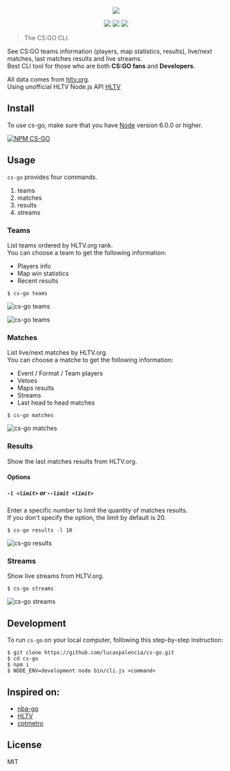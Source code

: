 <p align=center>
<img src="https://user-images.githubusercontent.com/7226038/33856044-fd5fb8d8-dead-11e7-988f-84e08eb8f60f.jpg">
</p>  

<p align=center>
<a target="_blank" href="http://nodejs.org/download/" title="Node version"><img src="https://img.shields.io/badge/node.js-%3E=_6.0-green.svg"></a>
<a target="_blank" href="https://opensource.org/licenses/MIT" title="License: MIT"><img src="https://img.shields.io/badge/License-MIT-blue.svg"></a>
<a target="_blank" href="http://makeapullrequest.com" title="PRs Welcome"><img src="https://img.shields.io/badge/PRs-welcome-brightgreen.svg"></a>
</p>  

> The CS:GO CLI.  

See CS:GO teams information (players, map statistics, results), live/next matches, last matches results and live streams.  
Best CLI tool for those who are both **CS:GO fans** and **Developers**.  

All data comes from [hltv.org](https://www.hltv.org/).  
Using unofficial HLTV Node.js API [HLTV](https://github.com/gigobyte/HLTV)  

## Install

To use cs-go, make sure that you have [Node](https://nodejs.org/) version 6.0.0 or higher.

[![NPM CS-GO](https://nodei.co/npm/cs-go.png)](https://nodei.co/npm/cs-go/)

## Usage

`cs-go` provides four commands.

1. teams
2. matches
3. results
4. streams

### Teams

List teams ordered by HLTV.org rank.  
You can choose a team to get the following information:

- Players info
- Map win statistics
- Recent results

```
$ cs-go teams
```

![cs-go teams](https://user-images.githubusercontent.com/7226038/33832684-3183e76e-de64-11e7-9c60-c11bfe1faba4.png)

![cs-go teams](https://user-images.githubusercontent.com/7226038/33832683-3165e7aa-de64-11e7-8fd8-2ef298368861.png)

### Matches

List live/next matches by HLTV.org.  
You can choose a matche to get the following information:

- Event / Format / Team players
- Vetoes
- Maps results
- Streams
- Last head to head matches

```
$ cs-go matches
```

![cs-go matches](https://user-images.githubusercontent.com/7226038/35187919-bd33ef9c-fe13-11e7-9060-3a90255d15ea.gif)

### Results

Show the last matches results from HLTV.org.

#### Options

##### `-l <limit>` or `--limit <limit>`

Enter a specific number to limit the quantity of matches results.  
If you don't specify the option, the limit by default is 20.

```
$ cs-go results -l 10
```

![cs-go results](https://user-images.githubusercontent.com/7226038/35183319-349531a2-fdcb-11e7-9029-9336ed722d54.png)

### Streams

Show live streams from HLTV.org.

```
$ cs-go streams
```

![cs-go streams](https://user-images.githubusercontent.com/7226038/34922556-baba88e2-f978-11e7-8787-13fff02170a5.png)

## Development

To run `cs-go` on your local computer, following this step-by-step instruction:

```
$ git clone https://github.com/lucaspalencia/cs-go.git
$ cd cs-go
$ npm i
$ NODE_ENV=development node bin/cli.js <command>
```

## Inspired on:
 - [nba-go](https://github.com/xxhomey19/nba-go)
 - [HLTV](https://github.com/gigobyte/HLTV)
 - [cptmetro](https://github.com/vitormargis/cptmetro)

## License

MIT
